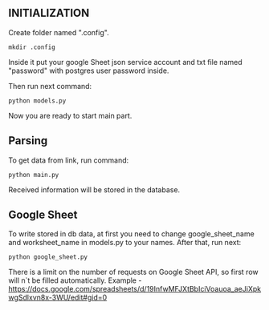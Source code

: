 ## INITIALIZATION

Create folder named ".config".
```
mkdir .config
``` 
Inside it put your google Sheet json service account and txt file named "password" with postgres user password inside.

Then run next command: 
```
python models.py
```
Now you are ready to start main part.

## Parsing

To get data from link, run command:
```
python main.py
```
Received information will be stored in the database.

## Google Sheet

To write stored in db data, at first you need to change google_sheet_name and worksheet_name in models.py to your names.
After that, run next:

```
python google_sheet.py
```

There is a limit on the number of requests on Google Sheet API, so first row will n`t be filled automatically.
Example - https://docs.google.com/spreadsheets/d/19InfwMFJXtBbIciVoauoa_aeJiXpkwgSdlxvn8x-3WU/edit#gid=0
